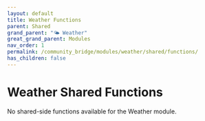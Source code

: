 ```yaml
---
layout: default
title: Weather Functions
parent: Shared
grand_parent: "🌤️ Weather"
great_grand_parent: Modules
nav_order: 1
permalink: /community_bridge/modules/weather/shared/functions/
has_children: false
---
```


# Weather Shared Functions
No shared-side functions available for the Weather module.
